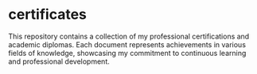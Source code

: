 # certificates
This repository contains a collection of my professional certifications and academic diplomas. 
Each document represents achievements in various fields of knowledge, showcasing my commitment to continuous learning and professional development.
